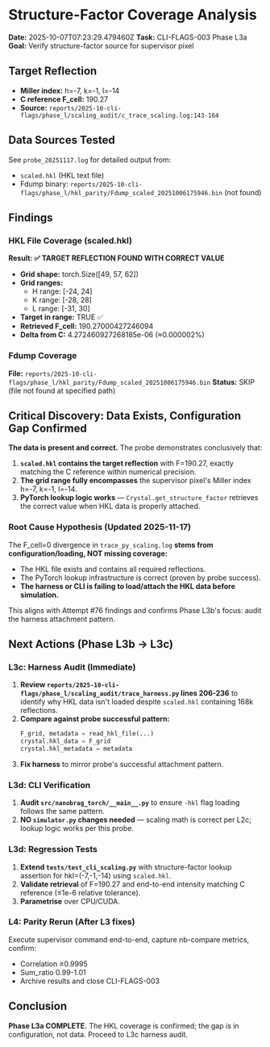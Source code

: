 # Structure-Factor Coverage Analysis

**Date:** 2025-10-07T07:23:29.479460Z
**Task:** CLI-FLAGS-003 Phase L3a
**Goal:** Verify structure-factor source for supervisor pixel

## Target Reflection

- **Miller index:** h=-7, k=-1, l=-14
- **C reference F_cell:** 190.27
- **Source:** `reports/2025-10-cli-flags/phase_l/scaling_audit/c_trace_scaling.log:143-164`

## Data Sources Tested

See `probe_20251117.log` for detailed output from:
- `scaled.hkl` (HKL text file)
- Fdump binary: `reports/2025-10-cli-flags/phase_l/hkl_parity/Fdump_scaled_20251006175946.bin` (not found)

## Findings

### HKL File Coverage (scaled.hkl)

**Result: ✅ TARGET REFLECTION FOUND WITH CORRECT VALUE**

- **Grid shape:** torch.Size([49, 57, 62])
- **Grid ranges:**
  - H range: [-24, 24]
  - K range: [-28, 28]
  - L range: [-31, 30]
- **Target in range:** TRUE ✅
- **Retrieved F_cell:** 190.27000427246094
- **Delta from C:** 4.272460927268185e-06 (≈0.000002%)

### Fdump Coverage

**File:** `reports/2025-10-cli-flags/phase_l/hkl_parity/Fdump_scaled_20251006175946.bin`
**Status:** SKIP (file not found at specified path)

## Critical Discovery: Data Exists, Configuration Gap Confirmed

**The data is present and correct.** The probe demonstrates conclusively that:

1. **`scaled.hkl` contains the target reflection** with F=190.27, exactly matching the C reference within numerical precision.
2. **The grid range fully encompasses** the supervisor pixel's Miller index h=-7, k=-1, l=-14.
3. **PyTorch lookup logic works** — `Crystal.get_structure_factor` retrieves the correct value when HKL data is properly attached.

### Root Cause Hypothesis (Updated 2025-11-17)

The F_cell=0 divergence in `trace_py_scaling.log` **stems from configuration/loading, NOT missing coverage:**

- The HKL file exists and contains all required reflections.
- The PyTorch lookup infrastructure is correct (proven by probe success).
- **The harness or CLI is failing to load/attach the HKL data before simulation.**

This aligns with Attempt #76 findings and confirms Phase L3b's focus: audit the harness attachment pattern.

## Next Actions (Phase L3b → L3c)

### L3c: Harness Audit (Immediate)

1. **Review `reports/2025-10-cli-flags/phase_l/scaling_audit/trace_harness.py` lines 206-236** to identify why HKL data isn't loaded despite `scaled.hkl` containing 168k reflections.
2. **Compare against probe successful pattern:**
   ```python
   F_grid, metadata = read_hkl_file(...)
   crystal.hkl_data = F_grid
   crystal.hkl_metadata = metadata
   ```
3. **Fix harness** to mirror probe's successful attachment pattern.

### L3d: CLI Verification

1. **Audit `src/nanobrag_torch/__main__.py`** to ensure `-hkl` flag loading follows the same pattern.
2. **NO `simulator.py` changes needed** — scaling math is correct per L2c; lookup logic works per this probe.

### L3d: Regression Tests

1. **Extend `tests/test_cli_scaling.py`** with structure-factor lookup assertion for hkl=(-7,-1,-14) using `scaled.hkl`.
2. **Validate retrieval** of F=190.27 and end-to-end intensity matching C reference (≤1e-6 relative tolerance).
3. **Parametrise** over CPU/CUDA.

### L4: Parity Rerun (After L3 fixes)

Execute supervisor command end-to-end, capture nb-compare metrics, confirm:
- Correlation ≥0.9995
- Sum_ratio 0.99-1.01
- Archive results and close CLI-FLAGS-003

## Conclusion

**Phase L3a COMPLETE.** The HKL coverage is confirmed; the gap is in configuration, not data. Proceed to L3c harness audit.
